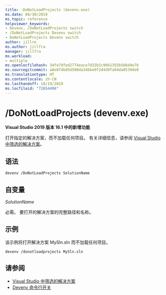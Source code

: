 ```yaml
---
title: -DoNotLoadProjects (devenv.exe)
ms.date: 04/30/2019
ms.topic: reference
helpviewer_keywords:
- Devenv, /DoNotLoadProjects switch
- /DoNotLoadProjects Devenv switch
- DoNotLoadProjects Devenv switch
author: jillre
ms.author: jillfra
manager: jillfra
ms.workload:
- multiple
ms.openlocfilehash: 34fe7dfed2774eace7d32b1c9041355b566d4e76
ms.sourcegitcommit: a8e8f4bd5d508da34bbe9f2d4d9fa94da0539de0
ms.translationtype: HT
ms.contentlocale: zh-CN
ms.lasthandoff: 10/19/2019
ms.locfileid: "72654496"
---
```

# <a name="donotloadprojects-devenvexe"></a>/DoNotLoadProjects (devenv.exe)

**Visual Studio 2019 版本 16.1 中的新增功能**

打开指定的解决方案，而不加载任何项目。 有关详细信息，请参阅 [Visual Studio 中筛选的解决方案](../filtered-solutions.md)。

## <a name="syntax"></a>语法

```shell
devenv /DoNotLoadProjects SolutionName
```

## <a name="arguments"></a>自变量

*SolutionName*

必需。 要打开的解决方案的完整路径和名称。

## <a name="example"></a>示例

该示例将打开解决方案 MySln.sln 而不加载任何项目。

```shell
devenv /donotloadprojects MySln.sln
```

## <a name="see-also"></a>请参阅

- [Visual Studio 中筛选的解决方案](../filtered-solutions.md)
- [Devenv 命令行开关](../../ide/reference/devenv-command-line-switches.md)
